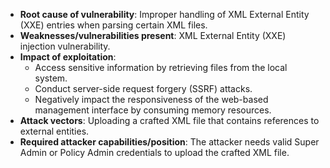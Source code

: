 - **Root cause of vulnerability**: Improper handling of XML External Entity (XXE) entries when parsing certain XML files.
- **Weaknesses/vulnerabilities present**: XML External Entity (XXE) injection vulnerability.
- **Impact of exploitation**:
    - Access sensitive information by retrieving files from the local system.
    - Conduct server-side request forgery (SSRF) attacks.
    - Negatively impact the responsiveness of the web-based management interface by consuming memory resources.
- **Attack vectors**: Uploading a crafted XML file that contains references to external entities.
- **Required attacker capabilities/position**: The attacker needs valid Super Admin or Policy Admin credentials to upload the crafted XML file.